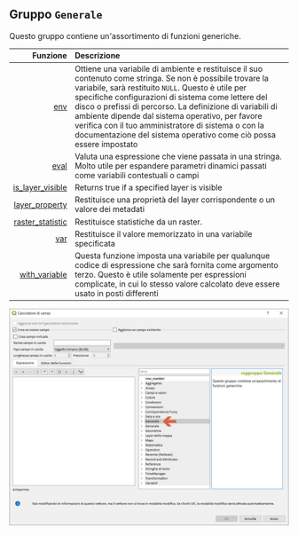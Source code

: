 ## Gruppo `Generale`

Questo gruppo contiene un'assortimento di funzioni generiche.

| Funzione  | Descrizione|
|----------:|:-----------|
|[env](funzioni/env.md)|	Ottiene una variabile di ambiente e restituisce il suo contenuto come stringa. Se non è possibile trovare la variabile, sarà restituito `NULL`. Questo è utile per specifiche configurazioni di sistema come lettere del disco o prefissi di percorso. La definizione di variabili di ambiente dipende dal sistema operativo, per favore verifica con il tuo amministratore di sistema o con la documentazione del sistema operativo come ciò possa essere impostato|
|[eval](funzioni/eval.md)|Valuta una espressione che viene passata in una stringa. Molto utile per espandere parametri dinamici passati come variabili contestuali o campi|
|[is_layer_visible](funzioni/is_layer_visible.md)|Returns true if a specified layer is visible|
|[layer_property](funzioni/layer_property.md)|Restituisce una proprietà del layer corrispondente o un valore dei metadati|
|[raster_statistic](funzioni/raster_statistic.md)|Restituisce statistiche da un raster.|
|[var](funzioni/var.md)|	Restituisce il valore memorizzato in una variabile specificata|
|[with_variable](funzioni/with_variable.md)|Questa funzione imposta una variabile per qualunque codice di espressione che sarà fornita come argomento terzo. Questo è utile solamente per espressioni complicate, in cui lo stesso valore calcolato deve essere usato in posti differenti|

<img src="/img/generale/gruppo_generale1.png">
